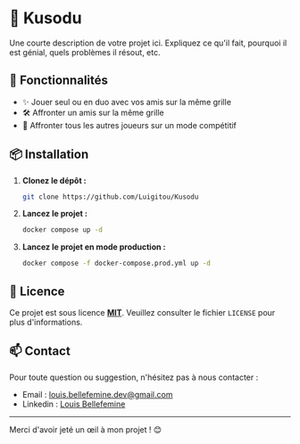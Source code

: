 # 🚀 Kusodu

Une courte description de votre projet ici. Expliquez ce qu'il fait, pourquoi il est génial, quels problèmes il résout,
etc.

## 🌟 Fonctionnalités

- ✨ Jouer seul ou en duo avec vos amis sur la même grille
- 🛠️ Affronter un amis sur la même grille
- 🎯 Affronter tous les autres joueurs sur un mode compétitif

## 📦 Installation

1. **Clonez le dépôt :**

   ```bash
   git clone https://github.com/Luigitou/Kusodu
   ```

2. **Lancez le projet :**

   ```bash
   docker compose up -d
   ```

3. **Lancez le projet en mode production :**

   ```bash
   docker compose -f docker-compose.prod.yml up -d
   ```

## 📝 Licence

Ce projet est sous licence **[MIT](LICENSE.md)**. Veuillez consulter le fichier `LICENSE` pour plus
d'informations.

## 📫 Contact

Pour toute question ou suggestion, n'hésitez pas à nous contacter :

- Email : [louis.bellefemine.dev@gmail.com](mailto:louis.bellefemine.dev@gmail.com)
- Linkedin : [Louis Bellefemine](https://www.linkedin.com/in/louis-bellefemine/)

---

Merci d'avoir jeté un œil à mon projet ! 😊

